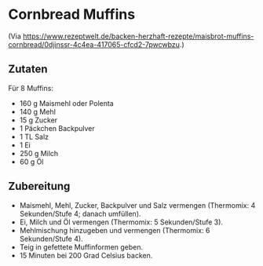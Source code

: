 # Cornbread Muffins

(Via https://www.rezeptwelt.de/backen-herzhaft-rezepte/maisbrot-muffins-cornbread/0djinssr-4c4ea-417065-cfcd2-7pwcwbzu.)

## Zutaten

Für 8 Muffins:
 + 160 g Maismehl oder Polenta
 + 140 g Mehl
 + 15 g Zucker
 + 1 Päckchen Backpulver
 + 1 TL Salz
 + 1 Ei
 + 250 g Milch
 + 60 g Öl


## Zubereitung

 + Maismehl, Mehl, Zucker, Backpulver und Salz vermengen (Thermomix:
   4 Sekunden/Stufe 4; danach umfüllen).
 + Ei, Milch und Öl vermengen (Thermomix: 5 Sekunden/Stufe 3).
 + Mehlmischung hinzugeben und vermengen (Thermomix: 6 Sekunden/Stufe 4).
 + Teig in gefettete Muffinformen geben.
 + 15 Minuten bei 200 Grad Celsius backen.
